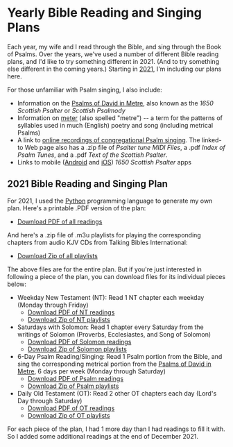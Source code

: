 # Yearly Bible Reading and Singing Plans

Each year, my wife and I read through the Bible, and sing through the Book of Psalms. Over the years, we've used a number of different Bible reading plans, and I'd like to try something different in 2021. (And to try something else different in the coming years.) Starting in [2021](##-2021-bible-reading-and-singing-plan), I'm including our plans here.

For those unfamiliar with Psalm singing, I also include:

- Information on the [Psalms of David in Metre](psalms\_of\_david\_in\_metre.md), also known as the *1650 Scottish Psalter* or *Scottish Psalmody*
- Information on [meter](meter.md) (also spelled "metre") -- a term for the patterns of syllables used in much (English) poetry and song (including metrical Psalms)
- A link to [online recordings of congregational Psalm singing](http://www.christcovenantrpc.org/audio/psalm-singing/). The linked-to Web page also has a .zip file of *Psalter tune MIDI Files*, a .pdf *Index of Psalm Tunes*, and a .pdf *Text of the Scottish Psalter*.
- Links to mobile ([Android](https://play.google.com/store/apps/details?id=com.charisdevelopment.thesixteenfifty&hl=en) and [iOS](https://apps.apple.com/us/app/id1198280376)) *1650 Scottish Psalter* apps


## 2021 Bible Reading and Singing Plan

For 2021, I used the [Python](https://www.python.org/) programming language to generate my own plan. Here's a printable .PDF version of the plan:

- [Download PDF of all readings](2021/bible\_readings.pdf?raw=true)

And here's a .zip file of .m3u playlists for playing the corresponding chapters from audio KJV CDs from Talking Bibles International:

- [Download Zip of all playlists](2021/bible\_playlists.zip?raw=true)

The above files are for the entire plan. But if you're just interested in following a piece of the plan, you can download files for its individual pieces below:

- Weekday New Testament (NT): Read 1 NT chapter each weekday (Monday through Friday)
  - [Download PDF of NT readings](2021/nt\_readings.pdf?raw=true)
  - [Download Zip of NT playlists](2021/nt\_playlists.zip?raw=true)
- Saturdays with Solomon: Read 1 chapter every Saturday from the writings of Solomon (Proverbs, Ecclesiastes, and Song of Solomon)
  - [Download PDF of Solomon readings](2021/solomon\_readings.pdf?raw=true)
  - [Download Zip of Solomon playlists](2021/solomon\_playlists.zip?raw=true)
- 6-Day Psalm Reading/Singing: Read 1 Psalm portion from the Bible, and sing the corresponding metrical portion from the [Psalms of David in Metre](psalms\_of\_david\_in\_metre.md), 6 days per week (Monday through Saturday)
  - [Download PDF of Psalm readings](2021/fpcr\_psalm\_readings.pdf?raw=true)
  - [Download Zip of Psalm playlists](2021/fpcr\_psalm\_playlists.zip?raw=true)
- Daily Old Testament (OT): Read 2 other OT chapters each day (Lord's Day through Saturday)
  - [Download PDF of OT readings](2021/ot\_wo\_das\_ho\_readings.pdf?raw=true)
  - [Download Zip of OT playlists](2021/ot\_wo\_das\_ho\_playlists.zip?raw=true)

For each piece of the plan, I had 1 more day than I had readings to fill it with. So I added some additional readings at the end of December 2021.
